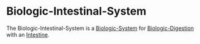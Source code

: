 # Biologic-Intestinal-System

The Biologic-Intestinal-System is a [Biologic-System](40000021.md) for [Biologic-Digestion](40000055.md) with an [Intestine](40000047.md).
